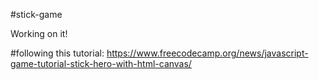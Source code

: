 #stick-game

Working on it!

#following this tutorial:
https://www.freecodecamp.org/news/javascript-game-tutorial-stick-hero-with-html-canvas/

